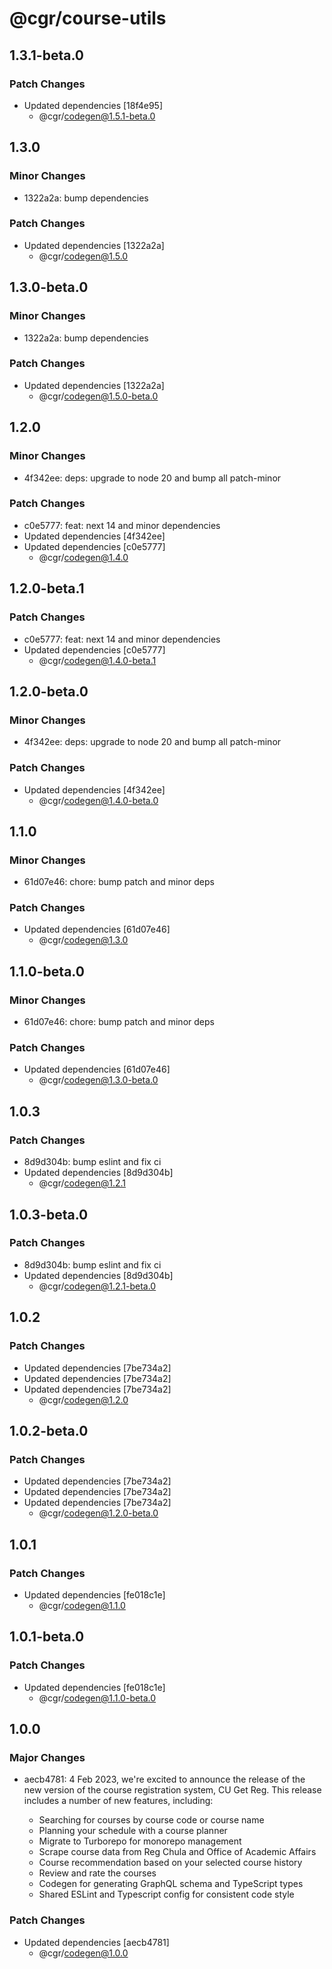 # @cgr/course-utils

## 1.3.1-beta.0

### Patch Changes

- Updated dependencies [18f4e95]
  - @cgr/codegen@1.5.1-beta.0

## 1.3.0

### Minor Changes

- 1322a2a: bump dependencies

### Patch Changes

- Updated dependencies [1322a2a]
  - @cgr/codegen@1.5.0

## 1.3.0-beta.0

### Minor Changes

- 1322a2a: bump dependencies

### Patch Changes

- Updated dependencies [1322a2a]
  - @cgr/codegen@1.5.0-beta.0

## 1.2.0

### Minor Changes

- 4f342ee: deps: upgrade to node 20 and bump all patch-minor

### Patch Changes

- c0e5777: feat: next 14 and minor dependencies
- Updated dependencies [4f342ee]
- Updated dependencies [c0e5777]
  - @cgr/codegen@1.4.0

## 1.2.0-beta.1

### Patch Changes

- c0e5777: feat: next 14 and minor dependencies
- Updated dependencies [c0e5777]
  - @cgr/codegen@1.4.0-beta.1

## 1.2.0-beta.0

### Minor Changes

- 4f342ee: deps: upgrade to node 20 and bump all patch-minor

### Patch Changes

- Updated dependencies [4f342ee]
  - @cgr/codegen@1.4.0-beta.0

## 1.1.0

### Minor Changes

- 61d07e46: chore: bump patch and minor deps

### Patch Changes

- Updated dependencies [61d07e46]
  - @cgr/codegen@1.3.0

## 1.1.0-beta.0

### Minor Changes

- 61d07e46: chore: bump patch and minor deps

### Patch Changes

- Updated dependencies [61d07e46]
  - @cgr/codegen@1.3.0-beta.0

## 1.0.3

### Patch Changes

- 8d9d304b: bump eslint and fix ci
- Updated dependencies [8d9d304b]
  - @cgr/codegen@1.2.1

## 1.0.3-beta.0

### Patch Changes

- 8d9d304b: bump eslint and fix ci
- Updated dependencies [8d9d304b]
  - @cgr/codegen@1.2.1-beta.0

## 1.0.2

### Patch Changes

- Updated dependencies [7be734a2]
- Updated dependencies [7be734a2]
- Updated dependencies [7be734a2]
  - @cgr/codegen@1.2.0

## 1.0.2-beta.0

### Patch Changes

- Updated dependencies [7be734a2]
- Updated dependencies [7be734a2]
- Updated dependencies [7be734a2]
  - @cgr/codegen@1.2.0-beta.0

## 1.0.1

### Patch Changes

- Updated dependencies [fe018c1e]
  - @cgr/codegen@1.1.0

## 1.0.1-beta.0

### Patch Changes

- Updated dependencies [fe018c1e]
  - @cgr/codegen@1.1.0-beta.0

## 1.0.0

### Major Changes

- aecb4781: 4 Feb 2023, we're excited to announce the release of the new version of the course registration system, CU Get Reg. This release includes a number of new features, including:

  - Searching for courses by course code or course name
  - Planning your schedule with a course planner
  - Migrate to Turborepo for monorepo management
  - Scrape course data from Reg Chula and Office of Academic Affairs
  - Course recommendation based on your selected course history
  - Review and rate the courses
  - Codegen for generating GraphQL schema and TypeScript types
  - Shared ESLint and Typescript config for consistent code style

### Patch Changes

- Updated dependencies [aecb4781]
  - @cgr/codegen@1.0.0
